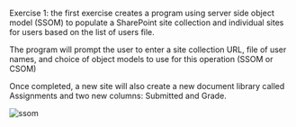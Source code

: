 Exercise 1: the first exercise creates a program using server side object model (SSOM) to populate a SharePoint site collection and individual sites for users based on the list of users file. 

The program will prompt the user to enter a site collection URL, file of user names, and choice of object models to use for this operation (SSOM or CSOM)

Once completed, a new site will also create a new document library called Assignments and two new columns: Submitted and Grade.  

![ssom](https://user-images.githubusercontent.com/14170402/39895891-3b2af44e-5469-11e8-8078-cc3b3d234062.gif)

